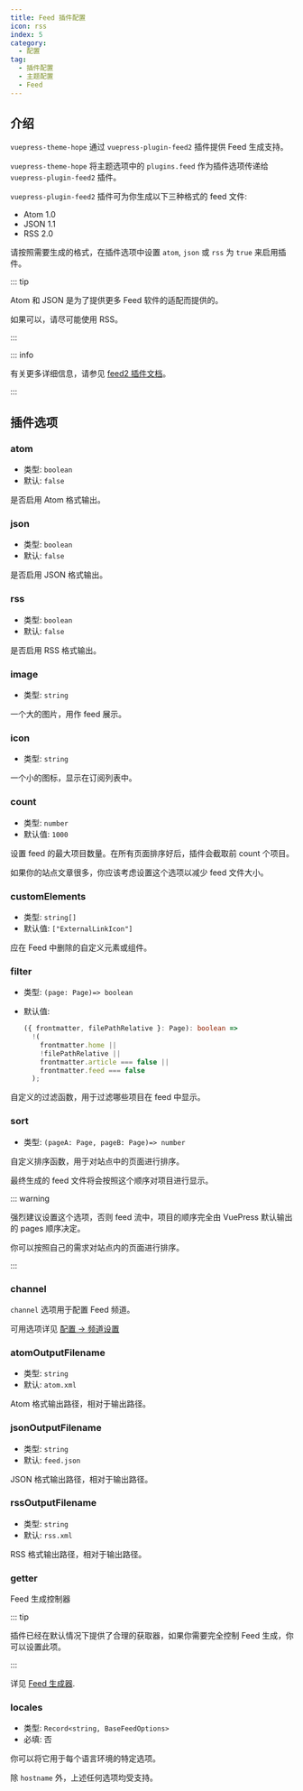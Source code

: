 ```yaml
---
title: Feed 插件配置
icon: rss
index: 5
category:
  - 配置
tag:
  - 插件配置
  - 主题配置
  - Feed
---
```


## 介绍 <Badge text="默认启用" />

`vuepress-theme-hope` 通过 `vuepress-plugin-feed2` 插件提供 Feed 生成支持。

`vuepress-theme-hope` 将主题选项中的 `plugins.feed` 作为插件选项传递给 `vuepress-plugin-feed2` 插件。

`vuepress-plugin-feed2` 插件可为你生成以下三种格式的 feed 文件:

- Atom 1.0
- JSON 1.1
- RSS 2.0

请按照需要生成的格式，在插件选项中设置 `atom`, `json` 或 `rss` 为 `true` 来启用插件。

::: tip

Atom 和 JSON 是为了提供更多 Feed 软件的适配而提供的。

如果可以，请尽可能使用 RSS。

:::

::: info

有关更多详细信息，请参见 [feed2 插件文档][feed-config]。

:::

## 插件选项

### atom

- 类型: `boolean`
- 默认: `false`

是否启用 Atom 格式输出。

### json

- 类型: `boolean`
- 默认: `false`

是否启用 JSON 格式输出。

### rss

- 类型: `boolean`
- 默认: `false`

是否启用 RSS 格式输出。

### image

- 类型: `string`

一个大的图片，用作 feed 展示。

### icon

- 类型: `string`

一个小的图标，显示在订阅列表中。

### count

- 类型: `number`
- 默认值: `1000`

设置 feed 的最大项目数量。在所有页面排序好后，插件会截取前 count 个项目。

如果你的站点文章很多，你应该考虑设置这个选项以减少 feed 文件大小。

### customElements

- 类型: `string[]`
- 默认值: `["ExternalLinkIcon"]`

应在 Feed 中删除的自定义元素或组件。

### filter

- 类型: `(page: Page)=> boolean`
- 默认值:

  ```ts
  ({ frontmatter, filePathRelative }: Page): boolean =>
    !(
      frontmatter.home ||
      !filePathRelative ||
      frontmatter.article === false ||
      frontmatter.feed === false
    );
  ```

自定义的过滤函数，用于过滤哪些项目在 feed 中显示。

### sort

- 类型: `(pageA: Page, pageB: Page)=> number`

自定义排序函数，用于对站点中的页面进行排序。

最终生成的 feed 文件将会按照这个顺序对项目进行显示。

::: warning

强烈建议设置这个选项，否则 feed 流中，项目的顺序完全由 VuePress 默认输出的 pages 顺序决定。

你可以按照自己的需求对站点内的页面进行排序。

:::

### channel

`channel` 选项用于配置 Feed 频道。

可用选项详见 [配置 → 频道设置][feed-config-channel]

### atomOutputFilename

- 类型: `string`
- 默认: `atom.xml`

Atom 格式输出路径，相对于输出路径。

### jsonOutputFilename

- 类型: `string`
- 默认: `feed.json`

JSON 格式输出路径，相对于输出路径。

### rssOutputFilename

- 类型: `string`
- 默认: `rss.xml`

RSS 格式输出路径，相对于输出路径。

### getter

Feed 生成控制器

::: tip

插件已经在默认情况下提供了合理的获取器，如果你需要完全控制 Feed 生成，你可以设置此项。

:::

详见 [Feed 生成器][feed-config-getter].

### locales

- 类型: `Record<string, BaseFeedOptions>`
- 必填: 否

你可以将它用于每个语言环境的特定选项。

除 `hostname` 外，上述任何选项均受支持。

[feed-config]: https://vuepress-theme-hope.github.io/v2/feed/zh/config/
[feed-config-channel]: https://vuepress-theme-hope.github.io/v2/feed/zh/config/channel.html
[feed-config-getter]: https://vuepress-theme-hope.github.io/v2/feed/zh/config/getter.html
